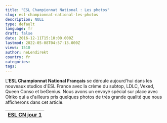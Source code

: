 ```yaml
---
title: "ESL Championnat National : Les photos"
slug: esl-championnat-national-les-photos
description: NULL
type: default
language: fr
draft: false
date: 2016-12-11T15:10:00.000Z
lastmod: 2022-05-08T04:57:13.000Z
views: 1510
author: neLendirekt
country: fr
categories:
tags:
---
```

L'**ESL Championnat National Français** se déroule aujourd'hui dans les nouveaux studios d'ESL France avec la crème du subtop, LDLC, Vexed, Queen Conso et beGenius. Nous avons un envoyé spécial sur place avec Olriko qui a d'ailleurs pris quelques photos de très grande qualité que nous afficherons dans cet article.

| [ESL CN jour 1](//imgur.com/CIIoo) |
| ---------------------------------- |
